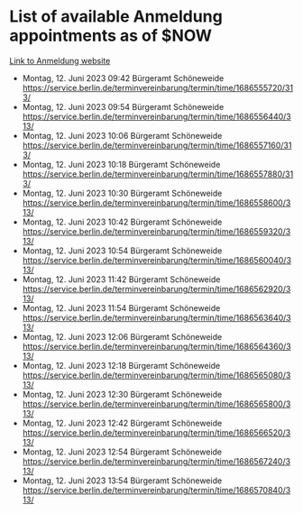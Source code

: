 # List of available Anmeldung appointments as of $NOW
[Link to Anmeldung website](https://service.berlin.de/terminvereinbarung/termin/tag.php?termin=1&anliegen[]=120686&dienstleisterlist=122210,122217,327316,122219,327312,122227,327314,122231,327346,122243,327348,122254,122252,329742,122260,329745,122262,329748,122271,327278,122273,327274,122277,327276,330436,122280,327294,122282,327290,122284,327292,122291,327270,122285,327266,122286,327264,122296,327268,150230,329760,122297,327286,122294,327284,122312,329763,122314,329775,122304,327330,122311,327334,122309,327332,317869,122281,327352,122279,329772,122283,122276,327324,122274,327326,122267,329766,122246,327318,122251,327320,122257,327322,122208,327298,122226,327300&herkunft=http%3A%2F%2Fservice.berlin.de%2Fdienstleistung%2F120686%2F)
- Montag, 12. Juni 2023 09:42 Bürgeramt Schöneweide https://service.berlin.de/terminvereinbarung/termin/time/1686555720/313/
- Montag, 12. Juni 2023 09:54 Bürgeramt Schöneweide https://service.berlin.de/terminvereinbarung/termin/time/1686556440/313/
- Montag, 12. Juni 2023 10:06 Bürgeramt Schöneweide https://service.berlin.de/terminvereinbarung/termin/time/1686557160/313/
- Montag, 12. Juni 2023 10:18 Bürgeramt Schöneweide https://service.berlin.de/terminvereinbarung/termin/time/1686557880/313/
- Montag, 12. Juni 2023 10:30 Bürgeramt Schöneweide https://service.berlin.de/terminvereinbarung/termin/time/1686558600/313/
- Montag, 12. Juni 2023 10:42 Bürgeramt Schöneweide https://service.berlin.de/terminvereinbarung/termin/time/1686559320/313/
- Montag, 12. Juni 2023 10:54 Bürgeramt Schöneweide https://service.berlin.de/terminvereinbarung/termin/time/1686560040/313/
- Montag, 12. Juni 2023 11:42 Bürgeramt Schöneweide https://service.berlin.de/terminvereinbarung/termin/time/1686562920/313/
- Montag, 12. Juni 2023 11:54 Bürgeramt Schöneweide https://service.berlin.de/terminvereinbarung/termin/time/1686563640/313/
- Montag, 12. Juni 2023 12:06 Bürgeramt Schöneweide https://service.berlin.de/terminvereinbarung/termin/time/1686564360/313/
- Montag, 12. Juni 2023 12:18 Bürgeramt Schöneweide https://service.berlin.de/terminvereinbarung/termin/time/1686565080/313/
- Montag, 12. Juni 2023 12:30 Bürgeramt Schöneweide https://service.berlin.de/terminvereinbarung/termin/time/1686565800/313/
- Montag, 12. Juni 2023 12:42 Bürgeramt Schöneweide https://service.berlin.de/terminvereinbarung/termin/time/1686566520/313/
- Montag, 12. Juni 2023 12:54 Bürgeramt Schöneweide https://service.berlin.de/terminvereinbarung/termin/time/1686567240/313/
- Montag, 12. Juni 2023 13:54 Bürgeramt Schöneweide https://service.berlin.de/terminvereinbarung/termin/time/1686570840/313/
